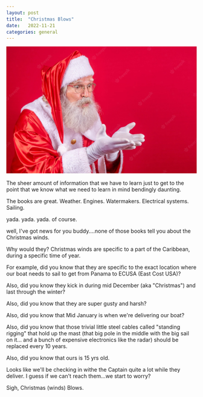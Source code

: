 ```yaml
---
layout: post
title:  "Christmas Blows"
date:   2022-11-21
categories: general
---
```


<img src="/assets/img/christmas-blows.jpg">

The sheer amount of information that we have to learn just to get to the point that we know what we need to learn in mind bendingly daunting.

The books are great.  Weather.  Engines.  Watermakers.  Electrical systems.  Sailing.  

yada. yada. yada.  of course.

well, I've got news for you buddy....none of those books tell you about the Christmas winds.  

Why would they?  Christmas winds are specific to a part of the Caribbean, during a specific time of year.

For example, did you know that they are specific to the exact location where our boat needs to sail to get from Panama to ECUSA (East Cost USA)?

Also, did you know they kick in during mid December (aka "Christmas") and last through the winter?

Also, did you know that they are super gusty and harsh?

Also, did you know that Mid January is when we're delivering our boat?

Also, did you know that those trivial little steel cables called "standing rigging" that hold up the mast (that big pole in the middle with the big sail on it... and a bunch of expensive electronics like the radar)  should be replaced every 10 years.

Also, did you know that ours is 15 yrs old.

Looks like we'll be checking in withe the Captain quite a lot while they deliver.  I guess if we can't reach them...we start to worry?

Sigh, Christmas (winds) Blows.







